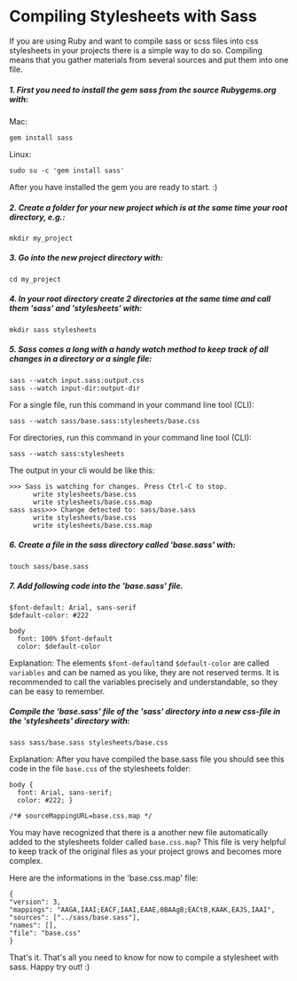 # Compiling Stylesheets with Sass

If you are using Ruby and want to compile sass or scss files into css stylesheets in your projects there is a simple way to do so. Compiling means that you gather materials from several sources and put them into one file.

##### 1. First you need to install the gem sass from the source Rubygems.org with:

Mac:
```
gem install sass
```
Linux:
```
sudo su -c 'gem install sass'
```

After you have installed the gem you are ready to start. :)

##### 2. Create a folder for your new project which is at the same time your root directory, e.g.:

```
mkdir my_project
```

##### 3. Go into the new project directory with:

```
cd my_project
```

##### 4. In your root directory create 2 directories at the same time and call them 'sass' and 'stylesheets' with:

`mkdir sass stylesheets`

##### 5. Sass comes a long with a handy watch method to keep track of all changes in a directory or a single file:

```
sass --watch input.sass:output.css
sass --watch input-dir:output-dir
```

For a single file, run this command in your command line tool (CLI):
```
sass --watch sass/base.sass:stylesheets/base.css
```
For directories, run this command in your command line tool (CLI):
```
sass --watch sass:stylesheets
```
The output in your cli would be like this:

```
>>> Sass is watching for changes. Press Ctrl-C to stop.
      write stylesheets/base.css
      write stylesheets/base.css.map
sass sass>>> Change detected to: sass/base.sass
      write stylesheets/base.css
      write stylesheets/base.css.map
```

##### 6. Create a file in the sass directory called 'base.sass' with:

```
touch sass/base.sass
```

##### 7. Add following code into the 'base.sass' file.

```
$font-default: Arial, sans-serif
$default-color: #222

body
  font: 100% $font-default
  color: $default-color
```
Explanation: The elements `$font-default`and `$default-color` are called `variables` and can be named as you like, they are not reserved terms. It is recommended to call the variables precisely and understandable, so they can be easy to remember.

##### Compile the 'base.sass' file of the 'sass' directory into a new css-file in the 'stylesheets' directory with:

```
sass sass/base.sass stylesheets/base.css
```

Explanation: After you have compiled the base.sass file you should see this code in the file `base.css` of the stylesheets folder:

```
body {
  font: Arial, sans-serif;
  color: #222; }

/*# sourceMappingURL=base.css.map */
```

You may have recognized that there is a another new file automatically added to the stylesheets folder called `base.css.map`? This file is very helpful to keep track of the original files as your project grows and becomes more complex.

Here are the informations in the 'base.css.map' file:
```
{
"version": 3,
"mappings": "AAGA,IAAI;EACF,IAAI,EAAE,0BAAgB;EACtB,KAAK,EAJS,IAAI",
"sources": ["../sass/base.sass"],
"names": [],
"file": "base.css"
}
```

That's it. That's all you need to know for now to compile a stylesheet with sass. Happy try out! :)
